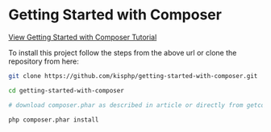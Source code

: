 # Getting Started with Composer

[View Getting Started with Composer Tutorial](http://www.kisphp.com/php/getting-started-with-composer)

To install this project follow the steps from the above url or clone the repository from here:

```bash
git clone https://github.com/kisphp/getting-started-with-composer.git

cd getting-started-with-composer

# download composer.phar as described in article or directly from getcomposer.org

php composer.phar install

```

